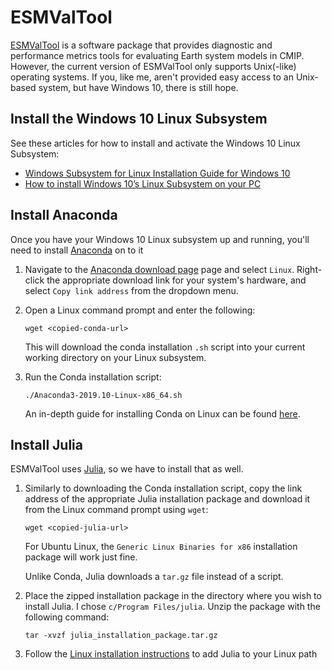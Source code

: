 # ESMValTool
[ESMValTool](https://github.com/ESMValGroup/ESMValTool) is a software package that provides diagnostic and performance metrics tools for evaluating Earth system models in CMIP. However, the current version of ESMValTool only supports Unix(-like) operating systems. If you, like me, aren't provided easy access to an Unix-based system, but have Windows 10, there is still hope. 

## Install the Windows 10 Linux Subsystem
See these articles for how to install and activate the Windows 10 Linux Subsystem:
* [Windows Subsystem for Linux Installation Guide for Windows 10](https://docs.microsoft.com/en-us/windows/wsl/install-win10)
* [How to install Windows 10’s Linux Subsystem on your PC](https://www.onmsft.com/how-to/how-to-install-windows-10s-linux-subsystem-on-your-pc)

## Install Anaconda 
Once you have your Windows 10 Linux subsystem up and running, you'll need to install [Anaconda](https://www.anaconda.com/distribution/) on to it

1. Navigate to the [Anaconda download page](https://www.anaconda.com/distribution/) page and select `Linux`. Right-click the appropriate download link for your system's hardware, and select `Copy link address` from the dropdown menu.

2. Open a Linux command prompt and enter the following:
   ```
   wget <copied-conda-url>
   ```

   This will download the conda installation `.sh` script into your current working directory on your Linux subsystem. 

3. Run the Conda installation script:
   ```
   ./Anaconda3-2019.10-Linux-x86_64.sh
   ```
   An in-depth guide for installing Conda on Linux can be found [here](https://www.digitalocean.com/community/tutorials/how-to-install-anaconda-on-ubuntu-18-04-quickstart).
   
## Install Julia
ESMValTool uses [Julia](https://julialang.org/downloads/), so we have to install that as well.

1. Similarly to downloading the Conda installation script, copy the link address of the appropriate Julia installation package and download it from the Linux command prompt using `wget`:
   ```
   wget <copied-julia-url>
   ```
   For Ubuntu Linux, the `Generic Linux Binaries for x86` installation package will work just fine. 
   
   Unlike Conda, Julia downloads a `tar.gz` file instead of a script. 
   
2. Place the zipped installation package in the directory where you wish to install Julia. I chose `c/Program Files/julia`. Unzip the package with the following command:
   ```
   tar -xvzf julia_installation_package.tar.gz
   ```
   
3. Follow the [Linux installation instructions](https://julialang.org/downloads/platform/) to add Julia to your Linux path
